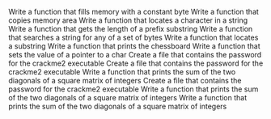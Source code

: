 Write a function that fills memory with a constant byte
Write a function that copies memory area
Write a function that locates a character in a string
Write a function that gets the length of a prefix substring
Write a function that searches a string for any of a set of bytes
Write a function that locates a substring
Write a function that prints the chessboard
Write a function that sets the value of a pointer to a char
Create a file that contains the password for the crackme2 executable
Create a file that contains the password for the crackme2 executable
Write a function that prints the sum of the two diagonals of a square matrix of integers
Create a file that contains the password for the crackme2 executable
Write a function that prints the sum of the two diagonals of a square matrix of integers
Write a function that prints the sum of the two diagonals of a square matrix of integers

